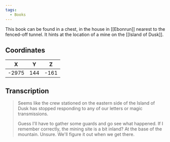 ```yaml
---
tags:
  - Books
---
```


This book can be found in a chest, in the house in [[Ebonrun]] nearest to the fenced-off tunnel. It hints at the location of a mine on the [[Island of Dusk]].

## Coordinates
| **X** | **Y** | **Z** |
| :---: | :---: | :---: |
| -2975 |  144  | -161  |

## Transcription
> Seems like the crew stationed on the eastern side of the Island of Dusk has stopped responding to any of our letters or magic transmissions.
>
> Guess I'll have to gather some guards and go see what happened. If I remember correctly, the mining site is a bit inland? At the base of the mountain. Unsure. We'll figure it out when we get there.



